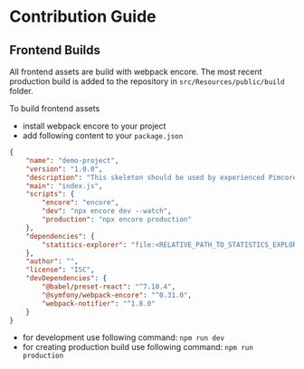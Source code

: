 # Contribution Guide

## Frontend Builds
All frontend assets are build with webpack encore. The most recent production build is
added to the repository in `src/Resources/public/build` folder. 

To build frontend assets 
- install webpack encore to your project
- add following content to your `package.json`
```json
{
    "name": "demo-project",
    "version": "1.0.0",
    "description": "This skeleton should be used by experienced Pimcore developers for starting a new project from the ground up.  If you are new to Pimcore, it's better to start with our demo package, listed below 😉",
    "main": "index.js",
    "scripts": {
        "encore": "encore",
        "dev": "npx encore dev --watch",
        "production": "npx encore production"
    },
    "dependencies": {
        "statitics-explorer": "file:<RELATIVE_PATH_TO_STATISTICS_EXPLORER_BUNDLE>" 
    },
    "author": "",
    "license": "ISC",
    "devDependencies": {
        "@babel/preset-react": "^7.10.4",
        "@symfony/webpack-encore": "^0.31.0",
        "webpack-notifier": "^1.8.0"
    }
}
``` 

- for development use following command: `npm run dev`
- for creating production build use following command: `npm run production`